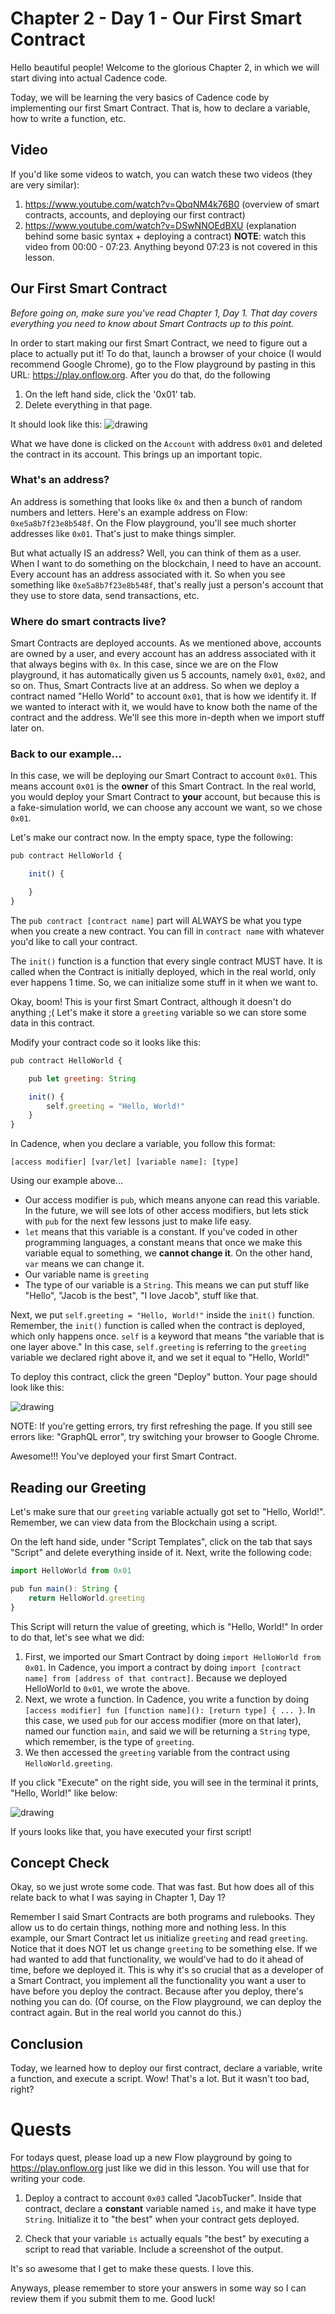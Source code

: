 # Chapter 2 - Day 1 - Our First Smart Contract

Hello beautiful people! Welcome to the glorious Chapter 2, in which we will start diving into actual Cadence code. 

Today, we will be learning the very basics of Cadence code by implementing our first Smart Contract. That is, how to declare a variable, how to write a function, etc.

## Video

If you'd like some videos to watch, you can watch these two videos (they are very similar):

1. https://www.youtube.com/watch?v=QbqNM4k76B0 (overview of smart contracts, accounts, and deploying our first contract)
2. https://www.youtube.com/watch?v=DSwNNOEdBXU (explanation behind some basic syntax + deploying a contract) **NOTE**: watch this video from 00:00 - 07:23. Anything beyond 07:23 is not covered in this lesson.

## Our First Smart Contract

*Before going on, make sure you've read Chapter 1, Day 1. That day covers everything you need to know about Smart Contracts up to this point.*

In order to start making our first Smart Contract, we need to figure out a place to actually put it! To do that, launch a browser of your choice (I would recommend Google Chrome), go to the Flow playground by pasting in this URL: https://play.onflow.org. After you do that, do the following
1) On the left hand side, click the '0x01' tab.
2) Delete everything in that page.

It should look like this:
<img src="../images/blanksc.png" alt="drawing" size="400" />

What we have done is clicked on the `Account` with address `0x01` and deleted the contract in its account. This brings up an important topic.

### What's an address?

An address is something that looks like `0x` and then a bunch of random numbers and letters. Here's an example address on Flow: `0xe5a8b7f23e8b548f`. On the Flow playground, you'll see much shorter addresses like `0x01`. That's just to make things simpler.

But what actually IS an address? Well, you can think of them as a user. When I want to do something on the blockchain, I need to have an account. Every account has an address associated with it. So when you see something like `0xe5a8b7f23e8b548f`, that's really just a person's account that they use to store data, send transactions, etc.

### Where do smart contracts live?

Smart Contracts are deployed accounts. As we mentioned above, accounts are owned by a user, and every account has an address associated with it that always begins with `0x`. In this case, since we are on the Flow playground, it has automatically given us 5 accounts, namely `0x01`, `0x02`, and so on. Thus, Smart Contracts live at an address. So when we deploy a contract named "Hello World" to account `0x01`, that is how we identify it. If we wanted to interact with it, we would have to know both the name of the contract and the address. We'll see this more in-depth when we import stuff later on.

### Back to our example...

In this case, we will be deploying our Smart Contract to account `0x01`. This means account `0x01` is the **owner** of this Smart Contract. In the real world, you would deploy your Smart Contract to **your** account, but because this is a fake-simulation world, we can choose any account we want, so we chose `0x01`.

Let's make our contract now. In the empty space, type the following:
```javascript
pub contract HelloWorld {

    init() {

    }
}
```

The `pub contract [contract name]` part will ALWAYS be what you type when you create a new contract. You can fill in `contract name` with whatever you'd like to call your contract.

The `init()` function is a function that every single contract MUST have. It is called when the Contract is initially deployed, which in the real world, only ever happens 1 time. So, we can initialize some stuff in it when we want to.

Okay, boom! This is your first Smart Contract, although it doesn't do anything ;( Let's make it store a `greeting` variable so we can store some data in this contract.

Modify your contract code so it looks like this:
```javascript
pub contract HelloWorld {

    pub let greeting: String

    init() {
        self.greeting = "Hello, World!"
    }
}
```

In Cadence, when you declare a variable, you follow this format:

`[access modifier] [var/let] [variable name]: [type]`

Using our example above...
- Our access modifier is `pub`, which means anyone can read this variable. In the future, we will see lots of other access modifiers, but lets stick with `pub` for the next few lessons just to make life easy.
- `let` means that this variable is a constant. If you've coded in other programming languages, a constant means that once we make this variable equal to something, we **cannot change it**. On the other hand, `var` means we can change it.
- Our variable name is `greeting`
- The type of our variable is a `String`. This means we can put stuff like "Hello", "Jacob is the best", "I love Jacob", stuff like that.

Next, we put `self.greeting = "Hello, World!"` inside the `init()` function. Remember, the `init()` function is called when the contract is deployed, which only happens once. `self` is a keyword that means "the variable that is one layer above." In this case, `self.greeting` is referring to the `greeting` variable we declared right above it, and we set it equal to "Hello, World!"

To deploy this contract, click the green "Deploy" button. Your page should look like this:

<img src="../images/helloworld.png" alt="drawing" size="400" />

NOTE: If you're getting errors, try first refreshing the page. If you still see errors like: "GraphQL error", try switching your browser to Google Chrome.

Awesome!!! You've deployed your first Smart Contract.

## Reading our Greeting

Let's make sure that our `greeting` variable actually got set to "Hello, World!". Remember, we can view data from the Blockchain using a script.

On the left hand side, under "Script Templates", click on the tab that says "Script" and delete everything inside of it. Next, write the following code:

```javascript
import HelloWorld from 0x01

pub fun main(): String {
    return HelloWorld.greeting
}
```

This Script will return the value of greeting, which is "Hello, World!" In order to do that, let's see what we did:
1. First, we imported our Smart Contract by doing `import HelloWorld from 0x01`. In Cadence, you import a contract by doing `import [contract name] from [address of that contract]`. Because we deployed HelloWorld to `0x01`, we wrote the above.
2. Next, we wrote a function. In Cadence, you write a function by doing `[access modifier] fun [function name](): [return type] { ... }`. In this case, we used `pub` for our access modifier (more on that later), named our function `main`, and said we will be returning a `String` type, which remember, is the type of `greeting`.
3. We then accessed the `greeting` variable from the contract using `HelloWorld.greeting`.

If you click "Execute" on the right side, you will see in the terminal it prints, "Hello, World!" like below:

<img src="../images/hwscript.png" alt="drawing" size="400">

If yours looks like that, you have executed your first script!

## Concept Check

Okay, so we just wrote some code. That was fast. But how does all of this relate back to what I was saying in Chapter 1, Day 1?

Remember I said Smart Contracts are both programs and rulebooks. They allow us to do certain things, nothing more and nothing less. In this example, our Smart Contract let us initialize `greeting` and read `greeting`. Notice that it does NOT let us change `greeting` to be something else. If we had wanted to add that functionality, we would've had to do it ahead of time, before we deployed it. This is why it's so crucial that as a developer of a Smart Contract, you implement all the functionality you want a user to have before you deploy the contract. Because after you deploy, there's nothing you can do. (Of course, on the Flow playground, we can deploy the contract again. But in the real world you cannot do this.)

## Conclusion

Today, we learned how to deploy our first contract, declare a variable, write a function, and execute a script. Wow! That's a lot. But it wasn't too bad, right?

# Quests

For todays quest, please load up a new Flow playground by going to https://play.onflow.org just like we did in this lesson. You will use that for writing your code.

1. Deploy a contract to account `0x03` called "JacobTucker". Inside that contract, declare a **constant** variable named `is`, and make it have type `String`. Initialize it to "the best" when your contract gets deployed.

2. Check that your variable `is` actually equals "the best" by executing a script to read that variable. Include a screenshot of the output.

It's so awesome that I get to make these quests. I love this. 

Anyways, please remember to store your answers in some way so I can review them if you submit them to me. Good luck!